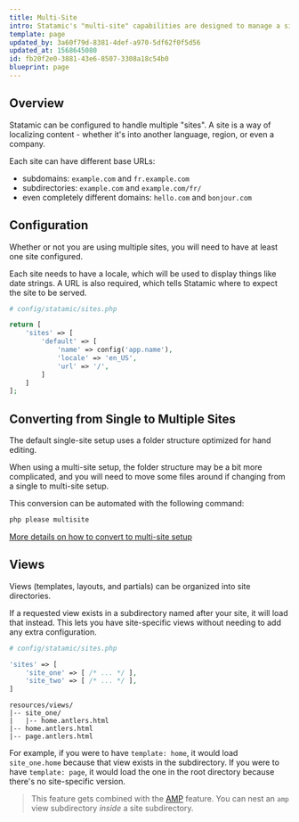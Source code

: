 ```yaml
---
title: Multi-Site
intro: Statamic's "multi-site" capabilities are designed to manage a single site with multiple localizations, variations, or sections running on different domains. It can be used to manage translations, country-specific versions of a company site, and other similar idiosyncrasies.
template: page
updated_by: 3a60f79d-8381-4def-a970-5df62f0f5d56
updated_at: 1568645080
id: fb20f2e0-3881-43e6-8507-3308a18c54b0
blueprint: page
---
```

## Overview

Statamic can be configured to handle multiple "sites". A site is a way of localizing content - whether it's into another language, region, or even a company.

Each site can have different base URLs:

- subdomains: `example.com` and `fr.example.com`
- subdirectories: `example.com` and `example.com/fr/`
- even completely different domains: `hello.com` and `bonjour.com`

## Configuration

Whether or not you are using multiple sites, you will need to have at least one site configured.

Each site needs to have a locale, which will be used to display things like date strings.
A URL is also required, which tells Statamic where to expect the site to be served.

``` php
# config/statamic/sites.php

return [
    'sites' => [
        'default' => [
            'name' => config('app.name'),
            'locale' => 'en_US',
            'url' => '/',
        ]
    ]
];
```

## Converting from Single to Multiple Sites

The default single-site setup uses a folder structure optimized for hand editing.

When using a multi-site setup, the folder structure may be a bit more complicated, and you will need to move some files around if changing from a single to multi-site setup.

This conversion can be automated with the following command:

``` bash
php please multisite
```

[More details on how to convert to multi-site setup](/knowledge-base/converting-from-single-to-multi-site)

## Views

Views (templates, layouts, and partials) can be organized into site directories.

If a requested view exists in a subdirectory named after your site, it will load that instead. This lets you have
site-specific views without needing to add any extra configuration.

``` php
# config/statamic/sites.php

'sites' => [
    'site_one' => [ /* ... */ ],
    'site_two' => [ /* ... */ ],
]
```

``` files
resources/views/
|-- site_one/
|   |-- home.antlers.html
|-- home.antlers.html
|-- page.antlers.html
```

For example, if you were to have `template: home`, it would load `site_one.home` because that view exists in the subdirectory. If you were to have `template: page`, it would load the one in the root directory because there's no site-specific version.

>  This feature gets combined with the [AMP](/amp) feature. You can nest an `amp` view subdirectory _inside_ a site subdirectory.

